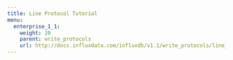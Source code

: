 ```yaml
---
title: Line Protocol Tutorial
menu:
  enterprise_1_1:
    weight: 20
    parent: write_protocols
    url: http://docs.influxdata.com/influxdb/v1.1/write_protocols/line_protocol_tutorial/
---
```

